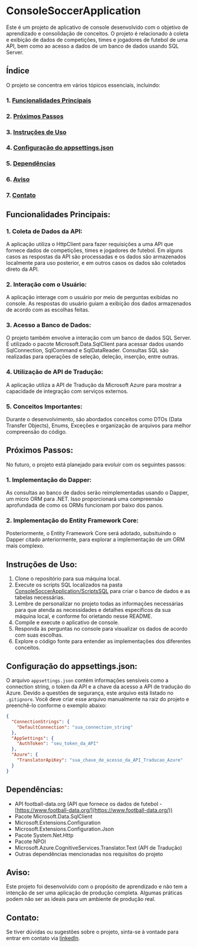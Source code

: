 # ConsoleSoccerApplication

Este é um projeto de aplicativo de console desenvolvido com o objetivo de aprendizado e consolidação de conceitos. O projeto é relacionado à coleta e exibição de dados de competições, times e jogadores de futebol de uma API, bem como ao acesso a dados de um banco de dados usando SQL Server.

## Índice
O projeto se concentra em vários tópicos essenciais, incluindo:
### 1. [Funcionalidades Principais](#funcionalidades-principais)
### 2. [Próximos Passos](#proximos-passos)
### 3. [Instruções de Uso](#instrucoes-de-uso)
### 4. [Configuração do appsettings.json](#configuração-do-appsettingsjson)
### 5. [Dependências](#dependencias)
### 6. [Aviso](#aviso)
### 7. [Contato](#contato)

## Funcionalidades Principais:
### 1. Coleta de Dados da API: 
A aplicação utiliza o HttpClient para fazer requisições a uma API que fornece dados de competições, times e jogadores de futebol. Em alguns casos as respostas da API são processadas e os dados são armazenados localmente para uso posterior, e em outros casos os dados são coletados direto da API.

### 2. Interação com o Usuário: 
A aplicação interage com o usuário por meio de perguntas exibidas no console. As respostas do usuário guiam a exibição dos dados armazenados de acordo com as escolhas feitas.

### 3. Acesso a Banco de Dados: 
O projeto também envolve a interação com um banco de dados SQL Server. É utilizado o pacote Microsoft.Data.SqlClient para acessar dados usando SqlConnection, SqlCommand e SqlDataReader. Consultas SQL são realizadas para operações de seleção, deleção, inserção, entre outras.

### 4. Utilização de API de Tradução: 
A aplicação utiliza a API de Tradução da Microsoft Azure para mostrar a capacidade de integração com serviços externos.

### 5. Conceitos Importantes: 
Durante o desenvolvimento, são abordados conceitos como DTOs (Data Transfer Objects), Enums, Exceções e organização de arquivos para melhor compreensão do código.

## Próximos Passos:
No futuro, o projeto está planejado para evoluir com os seguintes passos:

### 1. Implementação do Dapper: 
As consultas ao banco de dados serão reimplementadas usando o Dapper, um micro ORM para .NET. Isso proporcionará uma compreensão aprofundada de como os ORMs funcionam por baixo dos panos.

### 2. Implementação do Entity Framework Core: 
Posteriormente, o Entity Framework Core será adotado, subsituindo o Dapper citado anteriormente, para explorar a implementação de um ORM mais complexo.

## Instruções de Uso:
1. Clone o repositório para sua máquina local.
2. Execute os scripts SQL localizados na pasta [ConsoleSoccerApplication/ScriptsSQL](https://github.com/luizahage/ConsoleSoccerApplication/tree/main/ScriptsSQL) para criar o banco de dados e as tabelas necessárias.
3. Lembre de personalizar no projeto todas as informações necessárias para que atenda as necessidades e detalhes específicos da sua máquina local, e conforme foi orietando nesse README.
4. Compile e execute o aplicativo de console.
5. Responda às perguntas no console para visualizar os dados de acordo com suas escolhas.
6. Explore o código fonte para entender as implementações dos diferentes conceitos.

## Configuração do appsettings.json:

O arquivo `appsettings.json` contém informações sensíveis como a connection string, o token da API e a chave da acesso a API de tradução do Azure. Devido a questões de segurança, este arquivo está listado no `.gitignore`. Você deve criar esse arquivo manualmente na raiz do projeto e preenchê-lo conforme o exemplo abaixo:

```json
{
  "ConnectionStrings": {
    "DefaultConnection": "sua_connection_string"
  },
  "AppSettings": {
    "AuthToken": "seu_token_da_API"
  },
  "Azure": {
    "TranslatorApiKey": "sua_chave_de_acesso_da_API_Traducao_Azure"
  }
}
```

## Dependências:
- API football-data.org (API que fornece os dados de futebol - [https://www.football-data.org/](https://www.football-data.org/))
- Pacote Microsoft.Data.SqlClient
- Microsoft.Extensions.Configuration
- Microsoft.Extensions.Configuration.Json
- Pacote System.Net.Http
- Pacote NPOI
- Microsoft.Azure.CognitiveServices.Translator.Text (API de Tradução)
- Outras dependências mencionadas nos requisitos do projeto

## Aviso:
Este projeto foi desenvolvido com o propósito de aprendizado e não tem a intenção de ser uma aplicação de produção completa. Algumas práticas podem não ser as ideais para um ambiente de produção real.

## Contato:
Se tiver dúvidas ou sugestões sobre o projeto, sinta-se à vontade para entrar em contato via [linkedIn](https://www.linkedin.com/in/luiza-teixeira-hage-firme/).
